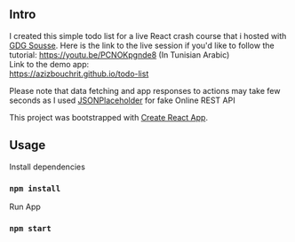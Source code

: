 ## Intro
I created this simple todo list for a live React crash course that i hosted with [GDG Sousse](https://www.meetup.com/GDG-Sousse/).
Here is the link to the live session if you'd like to follow the tutorial: https://youtu.be/PCNOKpgnde8 (In Tunisian Arabic)<br />
Link to the demo app:<br />
https://azizbouchrit.github.io/todo-list<br />

Please note that data fetching and app responses to actions may take few seconds as I used [JSONPlaceholder](https://jsonplaceholder.typicode.com/) for fake Online REST API 


This project was bootstrapped with [Create React App](https://github.com/facebook/create-react-app).

## Usage

Install dependencies 
### `npm install`

Run App 
### `npm start`

